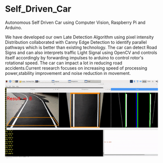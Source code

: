 # Self_Driven_Car
Autonomous Self Driven Car using Computer Vision, Raspberry Pi and Arduino.

We have developed our own Late Detection Algorithm using pixel intensity Distribution collaborated with Canny Edge Detection to identify parallel pathways which is better than existing technology. The car can detect  Road Signs and can also interprets traffic Light Signal using OpenCV and controls itself accordingly by forwarding impulses to arduino to control rotor's rotational speed.
The car can impact a lot in reducing road accidents.Current research focuses on increasing speed of processing power,stability improvement and noise reduction in movement.

![Self_Driven_Car](optimize.gif)
